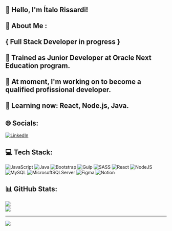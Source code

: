 ## :wave: Hello, I'm Ítalo Rissardi!<br><br> 💫 About Me :<br><br>{ Full Stack Developer in progress }<br><br>:beginner: Trained as Junior Developer at Oracle Next Education program.<br><br>:dart: At moment, I'm working on to become a qualified profissional developer.<br><br>:seedling: Learning now: React, Node.js, Java.


## 🌐 Socials:
[![LinkedIn](https://img.shields.io/badge/LinkedIn-%230077B5.svg?logo=linkedin&logoColor=white)](https://linkedin.com/in/https://www.linkedin.com/in/italo-rissardi) 

## 💻 Tech Stack:
![JavaScript](https://img.shields.io/badge/javascript-%23323330.svg?style=flat&logo=javascript&logoColor=%23F7DF1E) ![Java](https://img.shields.io/badge/java-%23ED8B00.svg?style=flat&logo=java&logoColor=white) ![Bootstrap](https://img.shields.io/badge/bootstrap-%23563D7C.svg?style=flat&logo=bootstrap&logoColor=white) ![Gulp](https://img.shields.io/badge/GULP-%23CF4647.svg?style=flat&logo=gulp&logoColor=white) ![SASS](https://img.shields.io/badge/SASS-hotpink.svg?style=flat&logo=SASS&logoColor=white) ![React](https://img.shields.io/badge/react-%2320232a.svg?style=flat&logo=react&logoColor=%2361DAFB) ![NodeJS](https://img.shields.io/badge/node.js-6DA55F?style=flat&logo=node.js&logoColor=white) ![MySQL](https://img.shields.io/badge/mysql-%2300f.svg?style=flat&logo=mysql&logoColor=white) ![MicrosoftSQLServer](https://img.shields.io/badge/Microsoft%20SQL%20Sever-CC2927?style=flat&logo=microsoft%20sql%20server&logoColor=white) 	![Figma](https://img.shields.io/badge/figma-%23F24E1E.svg?style=flat&logo=figma&logoColor=white) ![Notion](https://img.shields.io/badge/Notion-%23000000.svg?style=flat&logo=notion&logoColor=white)
## 📊 GitHub Stats:
![](https://github-readme-stats.vercel.app/api?username=itariss&theme=chartreuse-dark&hide_border=true&include_all_commits=false&count_private=true)<br/>
![](https://github-readme-stats.vercel.app/api/top-langs/?username=itariss&theme=chartreuse-dark&hide_border=true&include_all_commits=false&count_private=true&layout=compact)

---
[![](https://visitcount.itsvg.in/api?id=itariss&icon=0&color=0)](https://visitcount.itsvg.in)

<!-- Proudly created with GPRM ( https://gprm.itsvg.in ) -->
